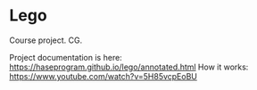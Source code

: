 # Lego
Course project. CG.

Project documentation is here: https://haseprogram.github.io/lego/annotated.html
How it works: https://www.youtube.com/watch?v=5H85vcpEoBU
